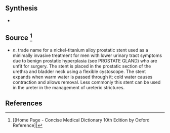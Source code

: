 ## Synthesis
- 
## Source [^1]
- $n$. trade name for a nickel-titanium alloy prostatic stent used as a minimally invasive treatment for men with lower urinary tract symptoms due to benign prostatic hyperplasia (see PROSTATE GLAND) who are unfit for surgery. The stent is placed in the prostatic section of the urethra and bladder neck using a flexible cystoscope. The stent expands when warm water is passed through it; cold water causes contraction and allows removal. Less commonly this stent can be used in the ureter in the management of ureteric strictures.
## References

[^1]: [[Home Page - Concise Medical Dictionary 10th Edition by Oxford Reference]]